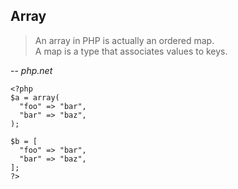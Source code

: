 ## Array

> An array in PHP is actually an ordered map.<br />
A map is a type that associates values to keys.

-- *php.net*

```
<?php
$a = array(
  "foo" => "bar",
  "bar" => "baz",
);

$b = [
  "foo" => "bar",
  "bar" => "baz",
];
?>
```
